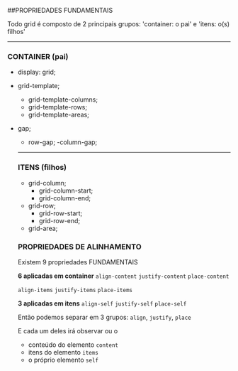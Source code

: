 ##PROPRIEDADES FUNDAMENTAIS

Todo grid é composto de 2 principais grupos:
'container: o pai' e 'itens: o(s) filhos'

---
### CONTAINER (pai)

- display: grid;
- grid-template;
  - grid-template-columns;
  - grid-template-rows;
  - grid-template-areas;
- gap;
  - row-gap;
  -column-gap;

  ---
  ### ITENS (filhos)

  - grid-column;
    - grid-column-start;
    - grid-column-end;
  - grid-row;
    - grid-row-start;
    - grid-row-end;
  - grid-area;

  ### PROPRIEDADES DE ALINHAMENTO

  Existem 9 propriedades FUNDAMENTAIS

  **6 aplicadas em container**
  `align-content`
  `justify-content`
  `place-content`

  `align-items`
  `justify-items`
  `place-items`

  **3 aplicadas em itens**
  `align-self`
  `justify-self`
  `place-self`

  Então podemos separar em 3 grupos:
  `align`, `justify`, `place`

  E cada um deles irá observar ou o
  - conteúdo do elemento `content`
  - itens do elemento `items`
  - o próprio elemento `self`